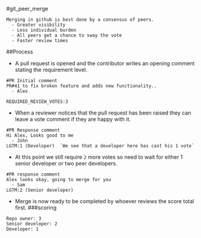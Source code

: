 #git_peer_merge

```
Merging in github is best done by a consensus of peers.
  - Greater visibility
  - Less individual burden
  - All peers get a chance to sway the vote
  - Faster review times
```

##Process

- A pull request is opened and the contributor writes an opening comment stating the requirement level.

```
#PR Initial comment
PR#41 to fix broken feature and adds new functionality..
  - Alex

REQUIRED_REVIEW_VOTES:3
```

- When a reviewer notices that the pull request has been raised they can leave a vote comment if they are happy with it.

```
#PR Response comment
Hi Alex, Looks good to me
  - John
LGTM:1 (Developer)  `We see that a developer here has cast his 1 vote`
```

- At this point we still require `2` more votes so need to wait for either 1 senior developer or two peer developers.

```
#PR response comment
Alex looks okay, going to merge for you
  - Sam
LGTM:2 (Senior developer)
```
- Merge is now ready to be completed by whoever reviews the score total first.
###scoring
```
Repo owner: 3
Senior developer: 2
Developer: 1
```


